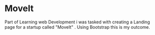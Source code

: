# MoveIt
Part of Learning web Development i was tasked with creating a Landing page for a startup called "MoveIt" . Using Bootstrap this is my outcome.
